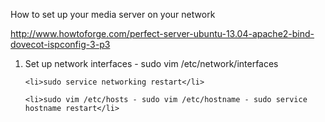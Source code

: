 How to set up your media server on your network

http://www.howtoforge.com/perfect-server-ubuntu-13.04-apache2-bind-dovecot-ispconfig-3-p3
<ol>
	<li>Set up network interfaces - sudo vim /etc/network/interfaces</li>

	<li>sudo service networking restart</li>

	<li>sudo vim /etc/hosts - sudo vim /etc/hostname - sudo service hostname restart</li>

</ol>
